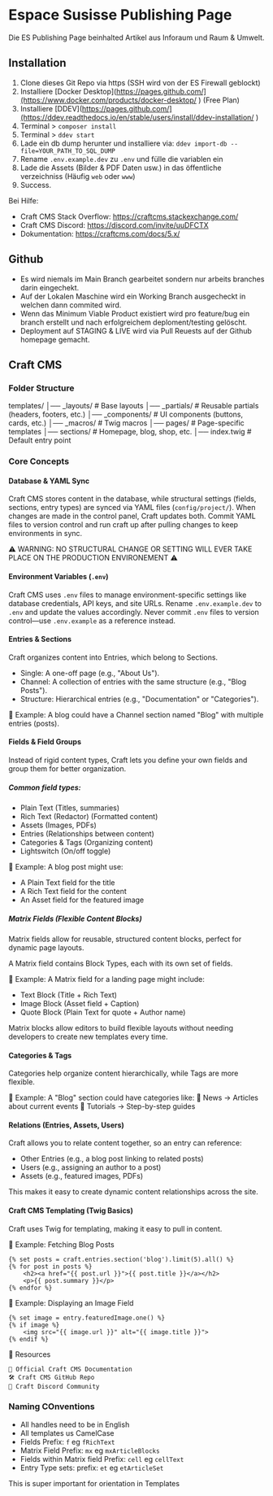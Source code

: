 # Espace Susisse Publishing Page

Die ES Publishing Page beinhalted Artikel aus Inforaum und Raum & Umwelt.

## Installation

1. Clone dieses Git Repo via https (SSH wird von der ES Firewall geblockt)
2. Installiere [Docker Desktop](https://pages.github.com/](https://www.docker.com/products/docker-desktop/ ) (Free Plan)
3. Installiere [DDEV](https://pages.github.com/](https://ddev.readthedocs.io/en/stable/users/install/ddev-installation/ )
4. Terminal > `composer install`
5. Terminal > `ddev start`
6. Lade ein db dump herunter und installiere via: `ddev import-db --file=YOUR_PATH_TO_SQL_DUMP`
7. Rename `.env.example.dev` zu `.env` und fülle die variablen ein
8. Lade die Assets (Bilder & PDF Daten usw.) in das öffentliche verzeichniss (Häufig `web` oder `www`)
9. Success.

Bei Hilfe:

- Craft CMS Stack Overflow: https://craftcms.stackexchange.com/
- Craft CMS Discord: https://discord.com/invite/uuDFCTX
- Dokumentation: https://craftcms.com/docs/5.x/

## Github
- Es wird niemals im Main Branch gearbeitet sondern nur arbeits branches darin eingechekt.
- Auf der Lokalen Maschine wird ein Working Branch ausgecheckt in welchen dann commited wird.
- Wenn das Minimum Viable Product existiert wird pro feature/bug ein branch erstellt und nach erfolgreichem deploment/testing gelöscht.
- Deployment auf STAGING & LIVE wird via Pull Reuests auf der Github homepage gemacht.

## Craft CMS

### Folder Structure

templates/
│── _layouts/        # Base layouts
│── _partials/       # Reusable partials (headers, footers, etc.)
│── _components/     # UI components (buttons, cards, etc.)
│── _macros/         # Twig macros
│── pages/           # Page-specific templates
│── sections/        # Homepage, blog, shop, etc.
│── index.twig       # Default entry point

### Core Concepts

#### Database & YAML Sync

Craft CMS stores content in the database, while structural settings (fields, sections, entry types) are synced via YAML files (`config/project/`).
When changes are made in the control panel, Craft updates both. Commit YAML files to version control and run craft up after pulling changes to keep environments in sync.

⚠️ WARNING: NO STRUCTURAL CHANGE OR SETTING WILL EVER TAKE PLACE ON THE PRODUCTION ENVIRONEMENT ⚠️ 

#### Environment Variables (`.env`)

Craft CMS uses `.env` files to manage environment-specific settings like database credentials, API keys, and site URLs.
Rename `.env.example.dev` to `.env` and update the values accordingly. Never commit `.env` files to version control—use `.env.example` as a reference instead.

#### Entries & Sections

Craft organizes content into Entries, which belong to Sections.

- Single: A one-off page (e.g., "About Us").
- Channel: A collection of entries with the same structure (e.g., "Blog Posts").
- Structure: Hierarchical entries (e.g., "Documentation" or "Categories").

📌 Example:
A blog could have a Channel section named "Blog" with multiple entries (posts).

#### Fields & Field Groups

Instead of rigid content types, Craft lets you define your own fields and group them for better organization.

##### Common field types:
- Plain Text (Titles, summaries)
- Rich Text (Redactor) (Formatted content)
- Assets (Images, PDFs)
- Entries (Relationships between content)
- Categories & Tags (Organizing content)
- Lightswitch (On/off toggle)

📌 Example:
A blog post might use:

- A Plain Text field for the title
- A Rich Text field for the content
- An Asset field for the featured image

#####  Matrix Fields (Flexible Content Blocks)

Matrix fields allow for reusable, structured content blocks, perfect for dynamic page layouts.

A Matrix field contains Block Types, each with its own set of fields.

📌 Example:
A Matrix field for a landing page might include:

- Text Block (Title + Rich Text)
- Image Block (Asset field + Caption)
- Quote Block (Plain Text for quote + Author name)

Matrix blocks allow editors to build flexible layouts without needing developers to create new templates every time.

#### Categories & Tags

Categories help organize content hierarchically, while Tags are more flexible.

📌 Example:
A "Blog" section could have categories like:
📂 News → Articles about current events
📂 Tutorials → Step-by-step guides

####  Relations (Entries, Assets, Users)

Craft allows you to relate content together, so an entry can reference:

- Other Entries (e.g., a blog post linking to related posts)
- Users (e.g., assigning an author to a post)
- Assets (e.g., featured images, PDFs)

This makes it easy to create dynamic content relationships across the site.


#### Craft CMS Templating (Twig Basics)

Craft uses Twig for templating, making it easy to pull in content.

📌 Example: Fetching Blog Posts

```
{% set posts = craft.entries.section('blog').limit(5).all() %}
{% for post in posts %}
    <h2><a href="{{ post.url }}">{{ post.title }}</a></h2>
    <p>{{ post.summary }}</p>
{% endfor %}
```
📌 Example: Displaying an Image Field
```
{% set image = entry.featuredImage.one() %}
{% if image %}
    <img src="{{ image.url }}" alt="{{ image.title }}">
{% endif %}
```

🔗 Resources

    📘 Official Craft CMS Documentation
    🛠 Craft CMS GitHub Repo
    💬 Craft Discord Community


### Naming COnventions

- All handles need to be in English
- All templates us CamelCase
- Fields Prefix: `f` eg `fRichText`
- Matrix Field Prefix: `mx` eg `mxArticleBlocks`
- Fields within Matrix field Prefix: `cell` eg `cellText`
- Entry Type sets: prefix: `et` eg `etArticleSet`

This is super important for orientation in Templates

